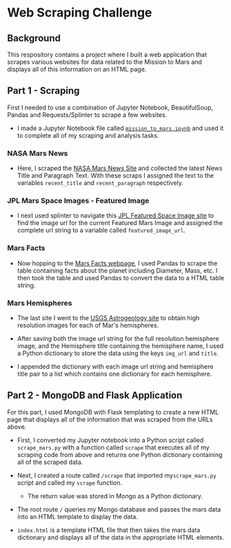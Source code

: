 # Web Scraping Challenge

## Background

This respository contains a project where I built a web application that scrapes various websites for data related to the Mission to Mars and displays all of this information on an HTML page.

## Part 1 - Scraping

First I needed to use a combination of Jupyter Notebook, BeautifulSoup, Pandas and Requests/Splinter to scrape a few websites.

* I made a Jupyter Notebook file called [`mission_to_mars.ipynb`](mission_to_mars.ipynb) and used it to complete all of my scraping and analysis tasks. 

### NASA Mars News

* Here, I scraped the [NASA Mars News Site](https://mars.nasa.gov/news/) and collected the latest News Title and Paragraph Text. With these scraps I assigned the text to the variables `recent_title` and `recent_paragraph` respectively.

### JPL Mars Space Images - Featured Image

* I next used splinter to navigate this [JPL Featured Space Image site](https://www.jpl.nasa.gov/spaceimages/?search=&category=Mars) to find the image url for the current Featured Mars Image and assigned the complete url string to a variable called `featured_image_url`.

### Mars Facts

* Now hopping to the [Mars Facts webpage](https://space-facts.com/mars/), I used Pandas to scrape the table containing facts about the planet including Diameter, Mass, etc. I then took the table and used Pandas to convert the data to a HTML table string.

### Mars Hemispheres

* The last site I went to the [USGS Astrogeology site](https://astrogeology.usgs.gov/search/results?q=hemisphere+enhanced&k1=target&v1=Mars) to obtain high resolution images for each of Mar's hemispheres.

* After saving both the image url string for the full resolution hemisphere image, and the Hemisphere title containing the hemisphere name, I used a Python dictionary to store the data using the keys `img_url` and `title`.

* I appended the dictionary with each image url string and hemisphere title pair to a list which contains one dictionary for each hemisphere.

## Part 2 - MongoDB and Flask Application

For this part, I used MongoDB with Flask templating to create a new HTML page that displays all of the information that was scraped from the URLs above.

* First, I converted my Jupyter notebook into a Python script called `scrape_mars.py` with a function called `scrape` that executes all of my scraping code from above and returns one Python dictionary containing all of the scraped data.

* Next, I created a route called `/scrape` that imported my`scrape_mars.py` script and called my `scrape` function.

  * The return value was stored in Mongo as a Python dictionary.

* The root route `/` queries my Mongo database and passes the mars data into an HTML template to display the data.

* `index.html` is a template HTML file that then takes the mars data dictionary and displays all of the data in the appropriate HTML elements.